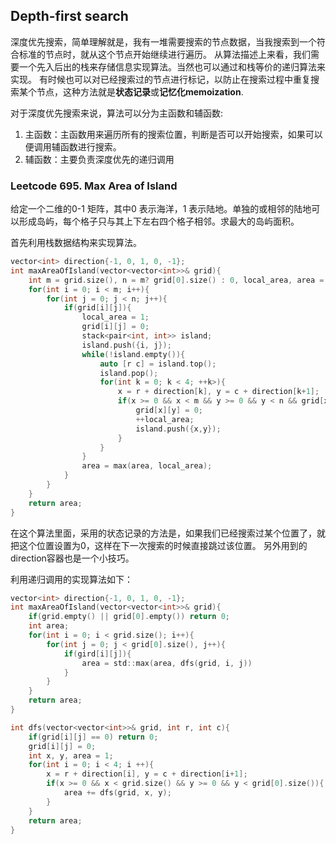 ## Depth-first search
深度优先搜索，简单理解就是，我有一堆需要搜索的节点数据，当我搜索到一个符合标准的节点时，就从这个节点开始继续进行遍历。
从算法描述上来看，我们需要一个先入后出的栈来存储信息实现算法。当然也可以通过和栈等价的递归算法来实现。
有时候也可以对已经搜索过的节点进行标记，以防止在搜索过程中重复搜索某个节点，这种方法就是**状态记录**或**记忆化memoization**.

对于深度优先搜索来说，算法可以分为主函数和辅函数:
1. 主函数：主函数用来遍历所有的搜索位置，判断是否可以开始搜索，如果可以便调用辅函数进行搜索。
2. 辅函数：主要负责深度优先的递归调用

### Leetcode 695. Max Area of Island
给定一个二维的0-1 矩阵，其中0 表示海洋，1 表示陆地。单独的或相邻的陆地可以形成岛屿，每个格子只与其上下左右四个格子相邻。求最大的岛屿面积。

首先利用栈数据结构来实现算法。
```c
vector<int> direction{-1, 0, 1, 0, -1};
int maxAreaOfIsland(vector<vector<int>>& grid){
    int m = grid.size(), n = m? grid[0].size() : 0, local_area, area = 0, x, y;
    for(int i = 0; i < m; i++){
        for(int j = 0; j < n; j++){
            if(grid[i][j]){
                local_area = 1;
                grid[i][j] = 0;
                stack<pair<int, int>> island;
                island.push({i, j});
                while(!island.empty()){
                    auto [r c] = island.top();
                    island.pop();
                    for(int k = 0; k < 4; ++k>){
                        x = r + direction[k], y = c + direction[k+1];
                        if(x >= 0 && x < m && y >= 0 && y < n && grid[x][y] == 1){
                            grid[x][y] = 0;
                            ++local_area;
                            island.push({x,y});
                        }
                    }
                }
                area = max(area, local_area);
            }
        }
    }
    return area;
}
```
在这个算法里面，采用的状态记录的方法是，如果我们已经搜索过某个位置了，就把这个位置设置为0，这样在下一次搜索的时候直接跳过该位置。
另外用到的direction容器也是一个小技巧。

利用递归调用的实现算法如下：
```c
vector<int> direction{-1, 0, 1, 0, -1};
int maxAreaOfIsland(vector<vector<int>>& grid){
    if(grid.empty() || grid[0].empty()) return 0;
    int area;
    for(int i = 0; i < grid.size(); i++){
        for(int j = 0; j < grid[0].size(), j++){
            if(gird[i][j]){
                area = std::max(area, dfs(grid, i, j))
            }
        }
    }
    return area;
}

int dfs(vector<vector<int>>& grid, int r, int c){
    if(grid[i][j] == 0) return 0;
    grid[i][j] = 0;
    int x, y, area = 1;
    for(int i = 0; i < 4; i ++){
        x = r + direction[i], y = c + direction[i+1];
        if(x >= 0 && x < grid.size() && y >= 0 && y < grid[0].size()){
            area += dfs(grid, x, y);
        }
    }
    return area;
}
```